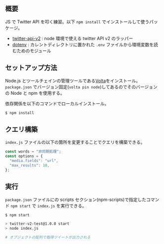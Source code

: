 
## 概要

JS で Twitter API を叩く練習。以下 `npm install` でインストールして使うパッケージ。

- [twitter-api-v2](https://github.com/PLhery/node-twitter-api-v2) : node 環境で使える twitter API v2 のラッパー
- [dotenv](https://github.com/motdotla/dotenv) : カレントディレクトリに置かれた `.env` ファイルから環境変数を読むためのモジュール

## セットアップ方法

Node.js とツールチェインの管理ツールである[Volta](https://volta.sh)をインストール。`package.json` でバージョン固定(`volta pin node`)してあるのでそのバージョンの Node と npm を使用する。

依存関係を以下のコマンドでローカルインストール。

```sh
$ npm install
```

## クエリ構築

`index.js` ファイルの以下の箇所を変更することでクエリを構築できる。

```js
const words = "非同期処理";
const options = { 
  "media.fields": "url",
  "max_results": 10,
};
```

## 実行

`package.json` ファイルにの scripts セクション(npm-scripts)で指定したコマンド `npm start` で `index.js` を実行できる。

```sh
$ npm start

> twitter-v2-test@1.0.0 start
> node index.js

# オブジェクトの配列で取得ツイートが出力される
```

